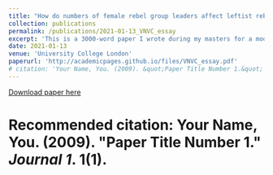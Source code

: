 ```yaml
---
title: "How do numbers of female rebel group leaders affect leftist rebel groups’ use of one-sided violence in civil wars?"
collection: publications
permalink: /publications/2021-01-13_VNVC_essay
excerpt: 'This is a 3000-word paper I wrote during my masters for a module on Violent and Non-Violent Conflict. The guiding question was: how does ideology affect violence in civil wars?'
date: 2021-01-13
venue: 'University College London'
paperurl: 'http://academicpages.github.io/files/VNVC_essay.pdf'
# citation: 'Your Name, You. (2009). &quot;Paper Title Number 1.&quot; <i>Journal 1</i>. 1(1).'
---
```


[Download paper here](http://academicpages.github.io/files/VNVC_essay.pdf)

# Recommended citation: Your Name, You. (2009). "Paper Title Number 1." <i>Journal 1</i>. 1(1).

